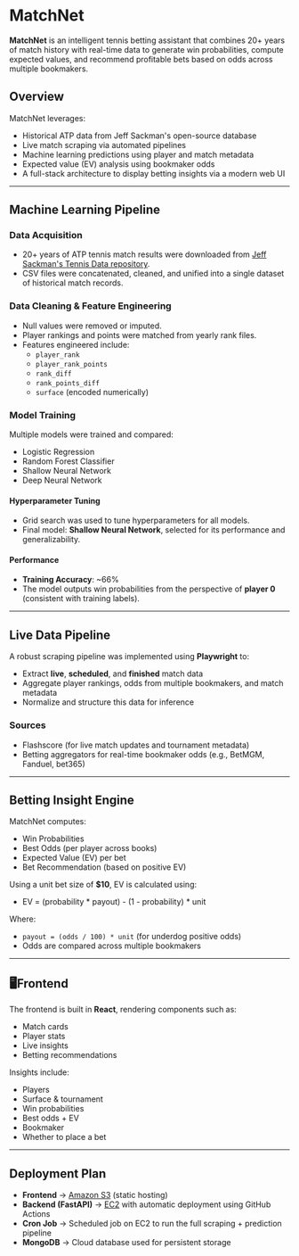 # MatchNet

**MatchNet** is an intelligent tennis betting assistant that combines 20+ years of match history with real-time data to generate win probabilities, compute expected values, and recommend profitable bets based on odds across multiple bookmakers.

## Overview

MatchNet leverages:
- Historical ATP data from Jeff Sackman's open-source database
- Live match scraping via automated pipelines
- Machine learning predictions using player and match metadata
- Expected value (EV) analysis using bookmaker odds
- A full-stack architecture to display betting insights via a modern web UI

---

## Machine Learning Pipeline

### Data Acquisition

- 20+ years of ATP tennis match results were downloaded from [Jeff Sackman's Tennis Data repository](https://github.com/JeffSackmann/tennis_atp).
- CSV files were concatenated, cleaned, and unified into a single dataset of historical match records.

### Data Cleaning & Feature Engineering

- Null values were removed or imputed.
- Player rankings and points were matched from yearly rank files.
- Features engineered include:
  - `player_rank`
  - `player_rank_points`
  - `rank_diff`
  - `rank_points_diff`
  - `surface` (encoded numerically)

### Model Training

Multiple models were trained and compared:
- Logistic Regression
- Random Forest Classifier
- Shallow Neural Network
- Deep Neural Network

#### Hyperparameter Tuning
- Grid search was used to tune hyperparameters for all models.
- Final model: **Shallow Neural Network**, selected for its performance and generalizability.

#### Performance
- **Training Accuracy**: ~66%
- The model outputs win probabilities from the perspective of **player 0** (consistent with training labels).

---

## Live Data Pipeline

A robust scraping pipeline was implemented using **Playwright** to:
- Extract **live**, **scheduled**, and **finished** match data
- Aggregate player rankings, odds from multiple bookmakers, and match metadata
- Normalize and structure this data for inference

### Sources
- Flashscore (for live match updates and tournament metadata)
- Betting aggregators for real-time bookmaker odds (e.g., BetMGM, Fanduel, bet365)

---

## Betting Insight Engine

MatchNet computes:

- Win Probabilities
- Best Odds (per player across books)
- Expected Value (EV) per bet
- Bet Recommendation (based on positive EV)

Using a unit bet size of **$10**, EV is calculated using:
- EV = (probability * payout) - (1 - probability) * unit

Where:
- `payout = (odds / 100) * unit` (for underdog positive odds)
- Odds are compared across multiple bookmakers

---

## 🖥Frontend

The frontend is built in **React**, rendering components such as:
- Match cards
- Player stats
- Live insights
- Betting recommendations

Insights include:
- Players
- Surface & tournament
- Win probabilities
- Best odds + EV
- Bookmaker
- Whether to place a bet

---

## Deployment Plan

- **Frontend** → [Amazon S3](https://aws.amazon.com/s3/) (static hosting)
- **Backend (FastAPI)** → [EC2](https://aws.amazon.com/ec2/) with automatic deployment using GitHub Actions
- **Cron Job** → Scheduled job on EC2 to run the full scraping + prediction pipeline
- **MongoDB** → Cloud database used for persistent storage
